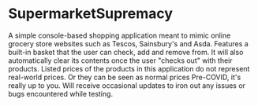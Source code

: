 # SupermarketSupremacy
A simple console-based shopping application meant to mimic online grocery store websites such as Tescos, Sainsbury's and Asda.
Features a built-in basket that the user can check, add and remove from. It will also automatically clear its contents once the user "checks out" with their products.
Listed prices of the products in this application do not represent real-world prices. Or they can be seen as normal prices Pre-COVID, it's really up to you.
Will receive occasional updates to iron out any issues or bugs encountered while testing.

